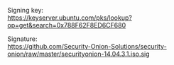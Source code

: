 Signing key:  
https://keyserver.ubuntu.com/pks/lookup?op=get&search=0x788F62F8ED6CF680

Signature:  
https://github.com/Security-Onion-Solutions/security-onion/raw/master/securityonion-14.04.3.1.iso.sig